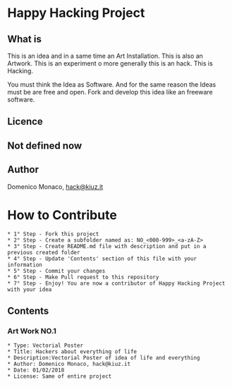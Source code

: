 # Happy Hacking Project

## What is

This is an idea and in a same time an Art Installation. This is also an Artwork. This is an experiment o more generally this is an hack. This is Hacking. 

You must think the Idea as Software. And for the same reason the Ideas must be are free and open. Fork and develop this idea like an freeware software.

## Licence 
Not defined now
-- 

## Author 
Domenico Monaco, hack@kiuz.it

# How to Contribute
	* 1° Step - Fork this project
	* 2° Step - Create a subfolder named as: NO_<000-999>_<a-zA-Z>
	* 3° Step - Create README.md file with description and put in a previous created folder
	* 4° Step - Update 'Contents' section of this file with your information
	* 5° Step - Commit your changes
	* 6° Step - Make Pull request to this repository
	* 7° Step - Enjoy! You are now a contributor of Happy Hacking Project with your idea

## Contents
### Art Work NO.1
	* Type: Vectorial Poster
	* Title: Hackers about everything of life
	* Description:Vectorial Poster of idea of life and everything 
	* Author: Domenico Monaco, hack@kiuz.it
	* Date: 01/02/2018
	* License: Same of entire project